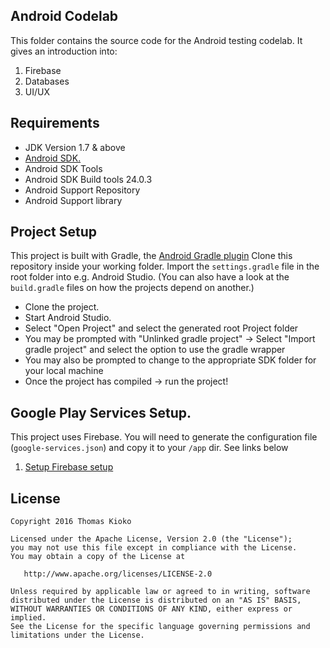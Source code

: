 Android Codelab
-------------------
This folder contains the source code for the Android testing codelab. It gives an introduction into:

1. Firebase
2. Databases
3. UI/UX


## Requirements
* JDK Version 1.7 & above
* [Android SDK.](http://developer.android.com/sdk/index.html)
* Android SDK Tools
* Android SDK Build tools 24.0.3
* Android Support Repository
* Android Support library


## Project Setup

This project is built with Gradle, the [Android Gradle plugin](http://tools.android.com/tech-docs/new-build-system/user-guide) Clone this repository inside your working folder. Import the `settings.gradle` file in the root folder into e.g. Android Studio. (You can also have a look at the `build.gradle` files on how the projects depend on another.)

* Clone the project.
* Start Android Studio.
* Select "Open Project" and select the generated root Project folder
* You may be prompted with "Unlinked gradle project" -> Select "Import gradle project" and select 
the option to use the gradle wrapper
* You may also be prompted to change to the appropriate SDK folder for your local machine
* Once the project has compiled -> run the project!

## Google Play Services Setup.
This project uses Firebase. You will need to generate the configuration file (`google-services.json`) and copy it to your `/app` dir. See links below

1. [Setup Firebase setup](https://firebase.google.com/docs/android/setup)


License
-------

    Copyright 2016 Thomas Kioko

    Licensed under the Apache License, Version 2.0 (the "License");
    you may not use this file except in compliance with the License.
    You may obtain a copy of the License at

       http://www.apache.org/licenses/LICENSE-2.0

    Unless required by applicable law or agreed to in writing, software
    distributed under the License is distributed on an "AS IS" BASIS,
    WITHOUT WARRANTIES OR CONDITIONS OF ANY KIND, either express or implied.
    See the License for the specific language governing permissions and
    limitations under the License.
